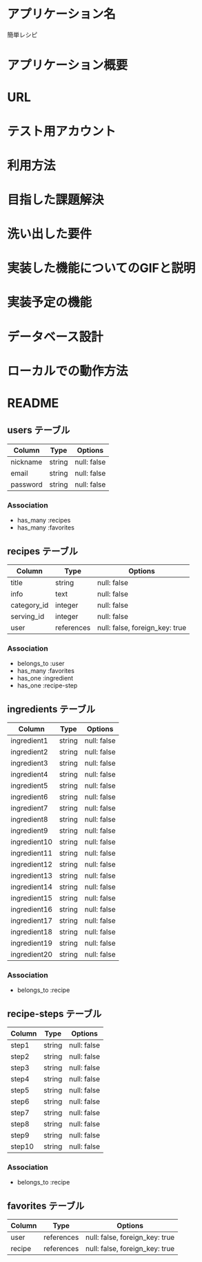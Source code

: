 # アプリケーション名
簡単レシピ
# アプリケーション概要
# URL
# テスト用アカウント
# 利用方法
# 目指した課題解決
# 洗い出した要件
# 実装した機能についてのGIFと説明
# 実装予定の機能
# データベース設計
# ローカルでの動作方法

# README

## users テーブル

| Column     | Type   | Options     |
| ---------- | ------ | ----------- |
| nickname   | string | null: false |
| email      | string | null: false |
| password   | string | null: false |

### Association

- has_many :recipes
- has_many :favorites

## recipes テーブル

| Column      | Type       | Options                        |
| ----------- | ---------- | ------------------------------ |
| title       | string     | null: false                    |
| info        | text       | null: false                    |
| category_id | integer    | null: false                    |
| serving_id  | integer    | null: false                    |
| user        | references | null: false, foreign_key: true |

### Association

- belongs_to :user
- has_many :favorites
- has_one :ingredient
- has_one :recipe-step

## ingredients テーブル

| Column       | Type   | Options     |
| ------------ | ------ | ----------- |
| ingredient1  | string | null: false |
| ingredient2  | string | null: false |
| ingredient3  | string | null: false |
| ingredient4  | string | null: false |
| ingredient5  | string | null: false |
| ingredient6  | string | null: false |
| ingredient7  | string | null: false |
| ingredient8  | string | null: false |
| ingredient9  | string | null: false |
| ingredient10 | string | null: false |
| ingredient11 | string | null: false |
| ingredient12 | string | null: false |
| ingredient13 | string | null: false |
| ingredient14 | string | null: false |
| ingredient15 | string | null: false |
| ingredient16 | string | null: false |
| ingredient17 | string | null: false |
| ingredient18 | string | null: false |
| ingredient19 | string | null: false |
| ingredient20 | string | null: false |

### Association

- belongs_to :recipe

## recipe-steps テーブル

| Column | Type   | Options     |
| ------ | ------ | ----------- |
| step1  | string | null: false |
| step2  | string | null: false |
| step3  | string | null: false |
| step4  | string | null: false |
| step5  | string | null: false |
| step6  | string | null: false |
| step7  | string | null: false |
| step8  | string | null: false |
| step9  | string | null: false |
| step10 | string | null: false |

### Association

- belongs_to :recipe

## favorites テーブル

| Column   | Type       | Options                        |
| -------- | ---------- | ------------------------------ |
| user     | references | null: false, foreign_key: true |
| recipe   | references | null: false, foreign_key: true |


